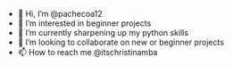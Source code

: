 - 👋 Hi, I’m @pachecoa12
- 👀 I’m interested in beginner projects
- 🌱 I’m currently sharpening up my python skills
- 💞️ I’m looking to collaborate on new or beginner projects
- 📫 How to reach me @itschristinamba

<!---
pachecoa12/pachecoa12 is a ✨ special ✨ repository because its `README.md` (this file) appears on your GitHub profile.
You can click the Preview link to take a look at your changes.
--->
